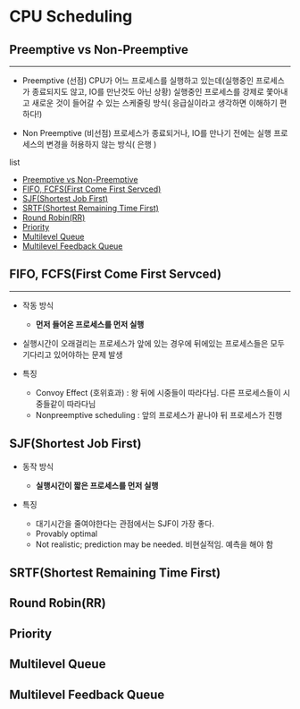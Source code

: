 # CPU Scheduling


## Preemptive vs Non-Preemptive

---

- Preemptive (선점)
  CPU가 어느 프로세스를 실행하고 있는데(실행중인 프로세스가 종료되지도 않고, IO를 만난것도 아닌 상황) 실행중인 프로세스를 강제로 쫓아내고 새로운 것이 들어갈 수 있는 스케줄링 방식( 응급실이라고 생각하면 이해하기 편하다!)

- Non Preemptive (비선점)
 프로세스가 종료되거나, IO를 만나기 전에는 실행 프로세스의 변경을 허용하지 않는 방식( 은행 )



list
  - [Preemptive vs Non-Preemptive](#fifo-fcfsfirst-come-first-servced)
  - [FIFO, FCFS(First Come First Servced)](#-fifo-fcfsfirst-come-first-servced)
  - [SJF(Shortest Job First)](#-sjfshortest-job-first)
  - [SRTF(Shortest Remaining Time First)](#-srtfshortest-remaining-time-first)
  - [Round Robin(RR)](#-round-robinrr)
  - [Priority](#-priority)
  - [Multilevel Queue](#-multilevel-queue)
  - [Multilevel Feedback Queue](#-multilevel-feedback-queue)


## FIFO, FCFS(First Come First Servced)
---

- 작동 방식
  - **먼저 들어온 프로세스를 먼저 실행**

- 실행시간이 오래걸리는 프로세스가 앞에 있는 경우에 뒤에있는 프로세스들은 모두 기다리고 있어야하는 문제 발생

- 특징
  - Convoy Effect (호위효과) : 왕 뒤에 시중들이 따라다님. 다른 프로세스들이 시중들같이 따라다님
  - Nonpreemptive scheduling : 앞의 프로세스가 끝나야 뒤 프로세스가 진행


## SJF(Shortest Job First)

- 동작 방식
  - **실행시간이 짧은 프로세스를 먼저 실행**

- 특징
  - 대기시간을 줄여야한다는 관점에서는 SJF이 가장 좋다.
  - Provably optimal
  - Not realistic; prediction may be needed. 비현실적임. 예측을 해야 함
## SRTF(Shortest Remaining Time First)





## Round Robin(RR)





## Priority





## Multilevel Queue




## Multilevel Feedback Queue






